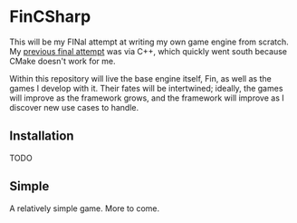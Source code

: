 # FinCSharp

This will be my FINal attempt at writing my own game engine from scratch. My [previous final attempt](https://github.com/MeltyPlayer/FinRpg) was via C++, which quickly went south because CMake doesn't work for me.

Within this repository will live the base engine itself, Fin, as well as the games I develop with it. Their fates will be intertwined; ideally, the games will improve as the framework grows, and the framework will improve as I discover new use cases to handle.

## Installation

TODO

## Simple

A relatively simple game. More to come.